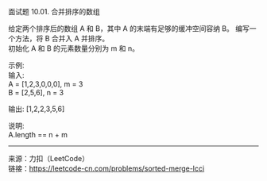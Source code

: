 面试题 10.01. 合并排序的数组                                                  


给定两个排序后的数组 A 和 B，其中 A 的末端有足够的缓冲空间容纳 B。 编写一个方法，将 B 合并入 A 并排序。                      
初始化 A 和 B 的元素数量分别为 m 和 n。                          

示例:                        
输入:                   
A = [1,2,3,0,0,0], m = 3                           
B = [2,5,6],       n = 3      

输出: [1,2,2,3,5,6]                   

说明:                        
A.length == n + m                       

***



来源：力扣（LeetCode）                               
链接：https://leetcode-cn.com/problems/sorted-merge-lcci
